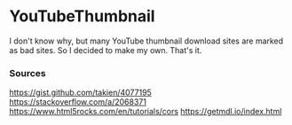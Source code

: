 # YouTubeThumbnail
I don't know why, but many YouTube thumbnail download sites are marked as bad sites. So I decided to make my own. That's it.

### Sources
<https://gist.github.com/takien/4077195>
<https://stackoverflow.com/a/2068371>
<https://www.html5rocks.com/en/tutorials/cors>
<https://getmdl.io/index.html>